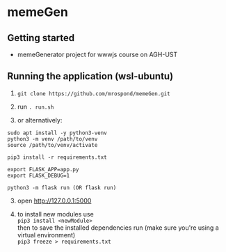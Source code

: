 # memeGen

## Getting started

+ memeGenerator project for wwwjs course on AGH-UST


## Running the application (wsl-ubuntu)

1. `git clone https://github.com/mrospond/memeGen.git`

1. run `. run.sh`

2. or alternatively:

```
sudo apt install -y python3-venv
python3 -m venv /path/to/venv
source /path/to/venv/activate

pip3 install -r requirements.txt

export FLASK_APP=app.py
export FLASK_DEBUG=1

python3 -m flask run (OR flask run)
```
3. open http://127.0.0.1:5000

4. to install new modules use \
`pip3 install <newModule>` \
then to save the installed dependencies run (make sure you're using a virtual environment)\
`pip3 freeze > requirements.txt`